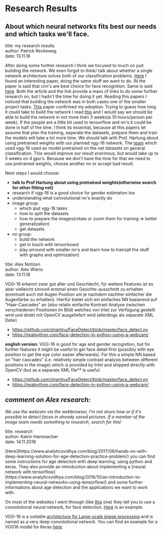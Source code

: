 # Research Results

## About which neural networks fits best our needs and which tasks we'll face.

<p>
title: my research results<br>
author: Patrick Reckeweg<br>
date: 13.11.18
</p>

After doing some further research I think we focused to much on just building the network.
We even forgot to think/ talk about whether a single network architecture solves both of our
classification problems. [Here](https://talhassner.github.io/home/projects/cnn_agegender/CVPR2015_CNN_AgeGenderEstimation.pdf) I found an interesting
paper, doing the same stuff we want to do. IN the paper is said that cnn's are best choice for face recognition.
Same is said [here](https://towardsdatascience.com/the-4-convolutional-neural-network-models-that-can-classify-your-fashion-images-9fe7f3e5399d).
Both the article and the link provide a mass of links to do some further research on, but I hadn't the time for doing it yet.
Reading this papers I noticed that building the network was in both cases one of the smaller project tasks.
[This](https://www.researchgate.net/publication/283356929_DEX_Deep_EXpectation_of_Apparent_Age_from_a_Single_Image) paper confirmed my adoption.
Trying to guess how long it could take to build the network I read [this](https://hackernoon.com/learning-keras-by-implementing-vgg16-from-scratch-d036733f2d5)
and I would say we should be able to build the network in not more then 3 weeks(a 10 hours/person per week).
If the people are a little bit used to tensorflow and nn's it could be done in half of the time.
I think its essential, because all this papers let assume that plan the training, seperate the datasets, prepare them and train the models will take a lot more time.
We should talk with Prof. Hartung about using pretrained weights with our planned vgg-16 network.
The [team](https://www.researchgate.net/publication/283356929_DEX_Deep_EXpectation_of_Apparent_Age_from_a_Single_Image) which used vgg-16 used an model pretrained on the net datasets
on general classification. This would improve our result enormous, but would take up to 5 weeks on 4 gpu's. Because we don't have the time for that we need to use pretrained weights, choose
another nn or accept bad result.

Next steps I would choose:
- __talk to Prof Hartung about using pretrained weights(otherwise search for other fitting net)__
- research if vgg-16 is a good choice for gender estimation too
- understanding what convolutional nn's exactly do
- image group:
  - which iput vgg-16 takes
  - how to split the datasets
  - how to prepare the images(rotate or zoom them for training => better generalization)
  - get datasets
- nn group:
  - build the network
  - get in touch with tensorboard
  - play arround with smaller nn's and learn how to train(all the stuff with graphs and optimization)


<p>
title: Alex Notizen<br>
author: Alex Wiens<br>
date: 13.11.18
</p>

VGG-16 erkennt zwar gut alter und Geschlecht, für weitere Features ist es aber vielleicht sinnvoll erstmal einen Gesichts-ausschnitt zu erhalten (eventuell auch mit Augen Position um je nachdem nachher einfacher die Augenfarbe zu erhalten).
Hierfür bietet sich ein einfaches NN basierend auf "Haar-Cascades" an (also relativ einfache Kontrast Analyse zwischen verschiedenen Positionen im Bild) welches von Intel zur Verfügung gestellt wird und direkt mit OpenCV ausgeliefert wird (allerdings als separate XML Datei)

- https://github.com/shantnu/FaceDetect/blob/master/face_detect.py
- https://realpython.com/face-detection-in-python-using-a-webcam/


__english version:__
VGG-16 is good for age and gender recognition, but for further features it might be useful to get face detail first (possibly with eye position to get the eye color easier afterwards). For this a simple NN based on "hair cascades" (i.e. relatively simple contrast analysis between different positions in the image) which is provided by Intel and shipped directly with OpenCV (but as a separate XML file** is useful.

- https://github.com/shantnu/FaceDetect/blob/master/face_detect.py
- https://realpython.com/face-detection-in-python-using-a-webcam/


## __*comment on Alex research:*__
*We use the webcam via the webbrowser, I'm not shure how or if it's possible to detect faces in already saved pictures.*
*If a member of the image team needs something to research, search for this!*



<p>
title: research<br>
author: Katrin Hammacher<br>
date: 14.11.2018
</p>
[Here](https://www.analyticsvidhya.com/blog/2017/06/hands-on-with-deep-learning-solution-for-age-detection-practice-problem/) you can find some instructions for age detection with deep learning, using python and keras. They also provide an introduction about implementing a [neural network with tensorflow](https://www.analyticsvidhya.com/blog/2016/10/an-introduction-to-implementing-neural-networks-using-tensorflow/) and some further informations about age detection and the applications we want to work with.

On most of the websites I went through (like [this](https://blog.statsbot.co/neural-networks-for-beginners-d99f2235efca) one) they tell you to use a convolutional neural network, for face detection. [Here](https://github.com/mks0601/A-Convolutional-Neural-Network-Cascade-for-Face-Detection) is an example. 

VGG-16 is a suitable [architecture for Large-scale image processing](https://www.jeremyjordan.me/convnet-architectures/) and is named as a very deep convolutional network. You can find an example for a VGG16 model for Keras [here](https://gist.github.com/baraldilorenzo/07d7802847aaad0a35d3).

